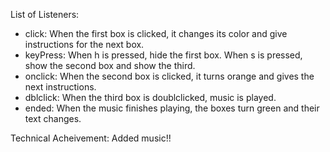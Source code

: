 List of Listeners:
 - click: When the first box is clicked, it changes its color and give instructions for the next box.
 - keyPress: When h is pressed, hide the first box. When s is pressed, show the second box and show the third.
 - onclick: When the second box is clicked, it turns orange and gives the next instructions.
 - dblclick: When the third box is doublclicked, music is played.
 - ended: When the music finishes playing, the boxes turn green and their text changes.

 Technical Acheivement:
Added music!!
